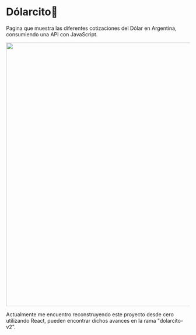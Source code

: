 
# Dólarcito💱

Pagina que muestra las diferentes cotizaciones del Dólar en Argentina, consumiendo una API con JavaScript.

<img src="https://media.licdn.com/dms/image/D4D22AQEjG5izbKKfsA/feedshare-shrink_2048_1536/0/1710634652041?e=1715817600&v=beta&t=qpQlVTUUuKH_hEckPJAFprGsi-rh_qDZqS-OwVPzkM4" width="720"/>

Actualmente me encuentro reconstruyendo este proyecto desde cero utilizando React, pueden encontrar dichos avances en la rama "dolarcito-v2".
